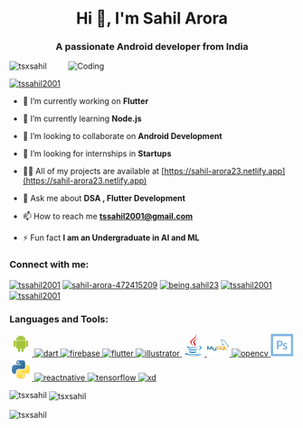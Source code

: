 


<h1 align="center">Hi 👋, I'm Sahil Arora</h1>
<h3 align="center">A passionate Android developer from India</h3>
<img align="right" alt="Coding" width="400" src="https://cdn.dribbble.com/users/1162077/screenshots/3848914/programmer.gif">
<p align="left"> <img src="https://komarev.com/ghpvc/?username=tsxsahil&label=Profile%20views&color=0e75b6&style=flat" alt="tsxsahil" /> </p>

<!-- <p align="left"> <a href="https://github.com/ryo-ma/github-profile-trophy"><img src="https://github-profile-trophy.vercel.app/?username=tsxsahil" alt="tsxsahil" /></a> </p> -->

<p align="left"> <a href="https://twitter.com/tssahil2001" target="blank"><img src="https://img.shields.io/twitter/follow/tssahil2001?logo=twitter&style=for-the-badge" alt="tssahil2001" /></a> </p>

- 🔭 I’m currently working on **Flutter**

- 🌱 I’m currently learning **Node.js**

- 👯 I’m looking to collaborate on **Android Development**

- 🤝 I’m looking for internships in **Startups**

- 👨‍💻 All of my projects are available at [https://sahil-arora23.netlify.app](https://sahil-arora23.netlify.app)

- 💬 Ask me about **DSA , Flutter Development**

- 📫 How to reach me **tssahil2001@gmail.com**

- ⚡ Fun fact **I am an Undergraduate in AI and ML**

<h3 align="left">Connect with me:</h3>
<p align="left">
<a href="https://twitter.com/tssahil2001" target="blank"><img align="center" src="https://raw.githubusercontent.com/rahuldkjain/github-profile-readme-generator/master/src/images/icons/Social/twitter.svg" alt="tssahil2001" height="30" width="40" /></a>
<a href="https://linkedin.com/in/sahil-arora-472415209" target="blank"><img align="center" src="https://raw.githubusercontent.com/rahuldkjain/github-profile-readme-generator/master/src/images/icons/Social/linked-in-alt.svg" alt="sahil-arora-472415209" height="30" width="40" /></a>
<a href="https://instagram.com/being.sahil23" target="blank"><img align="center" src="https://raw.githubusercontent.com/rahuldkjain/github-profile-readme-generator/master/src/images/icons/Social/instagram.svg" alt="being.sahil23" height="30" width="40" /></a>
<a href="https://www.leetcode.com/tssahil2001" target="blank"><img align="center" src="https://raw.githubusercontent.com/rahuldkjain/github-profile-readme-generator/master/src/images/icons/Social/leet-code.svg" alt="tssahil2001" height="30" width="40" /></a>
<a href="https://auth.geeksforgeeks.org/user/tssahil2001" target="blank"><img align="center" src="https://raw.githubusercontent.com/rahuldkjain/github-profile-readme-generator/master/src/images/icons/Social/geeks-for-geeks.svg" alt="tssahil2001" height="30" width="40" /></a>
</p>

<h3 align="left">Languages and Tools:</h3>
<p align="left"> <a href="https://developer.android.com" target="_blank" rel="noreferrer"> <img src="https://raw.githubusercontent.com/devicons/devicon/master/icons/android/android-original-wordmark.svg" alt="android" width="40" height="40"/> </a> <a href="https://dart.dev" target="_blank" rel="noreferrer"> <img src="https://www.vectorlogo.zone/logos/dartlang/dartlang-icon.svg" alt="dart" width="40" height="40"/> </a> <a href="https://firebase.google.com/" target="_blank" rel="noreferrer"> <img src="https://www.vectorlogo.zone/logos/firebase/firebase-icon.svg" alt="firebase" width="40" height="40"/> </a> <a href="https://flutter.dev" target="_blank" rel="noreferrer"> <img src="https://www.vectorlogo.zone/logos/flutterio/flutterio-icon.svg" alt="flutter" width="40" height="40"/> </a> <a href="https://www.adobe.com/in/products/illustrator.html" target="_blank" rel="noreferrer"> <img src="https://www.vectorlogo.zone/logos/adobe_illustrator/adobe_illustrator-icon.svg" alt="illustrator" width="40" height="40"/> </a> <a href="https://www.java.com" target="_blank" rel="noreferrer"> <img src="https://raw.githubusercontent.com/devicons/devicon/master/icons/java/java-original.svg" alt="java" width="40" height="40"/> </a> <a href="https://www.mysql.com/" target="_blank" rel="noreferrer"> <img src="https://raw.githubusercontent.com/devicons/devicon/master/icons/mysql/mysql-original-wordmark.svg" alt="mysql" width="40" height="40"/> </a> <a href="https://opencv.org/" target="_blank" rel="noreferrer"> <img src="https://www.vectorlogo.zone/logos/opencv/opencv-icon.svg" alt="opencv" width="40" height="40"/> </a> <a href="https://www.photoshop.com/en" target="_blank" rel="noreferrer"> <img src="https://raw.githubusercontent.com/devicons/devicon/master/icons/photoshop/photoshop-line.svg" alt="photoshop" width="40" height="40"/> </a> <a href="https://www.python.org" target="_blank" rel="noreferrer"> <img src="https://raw.githubusercontent.com/devicons/devicon/master/icons/python/python-original.svg" alt="python" width="40" height="40"/> </a> <a href="https://reactnative.dev/" target="_blank" rel="noreferrer"> <img src="https://reactnative.dev/img/header_logo.svg" alt="reactnative" width="40" height="40"/> </a> <a href="https://www.tensorflow.org" target="_blank" rel="noreferrer"> <img src="https://www.vectorlogo.zone/logos/tensorflow/tensorflow-icon.svg" alt="tensorflow" width="40" height="40"/> </a> <a href="https://www.adobe.com/products/xd.html" target="_blank" rel="noreferrer"> <img src="https://cdn.worldvectorlogo.com/logos/adobe-xd.svg" alt="xd" width="40" height="40"/> </a> </p>

<p><img align="left" src="https://github-readme-stats.vercel.app/api/top-langs?username=tsxsahil&show_icons=true&locale=en&layout=compact" alt="tsxsahil" /></p>

<p>&nbsp;<img align="center" src="https://github-readme-stats.vercel.app/api?username=tsxsahil&show_icons=true&locale=en" alt="tsxsahil" /></p>

<p><img align="center" src="https://github-readme-streak-stats.herokuapp.com/?user=tsxsahil&" alt="tsxsahil" /></p>

